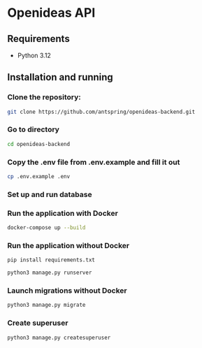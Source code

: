 # Openideas API

## Requirements

- Python 3.12

## Installation and running

### Clone the repository:
```bash
git clone https://github.com/antspring/openideas-backend.git
```

### Go to directory

```bash
cd openideas-backend
```

### Copy the .env file from .env.example and fill it out
```bash
cp .env.example .env
```

### Set up and run database

### Run the application with Docker

```bash
docker-compose up --build
```

### Run the application without Docker

```bash
pip install requirements.txt
```

```bash
python3 manage.py runserver
```

### Launch migrations without Docker

```bash
python3 manage.py migrate
```

### Create superuser

```bash
python3 manage.py createsuperuser
```